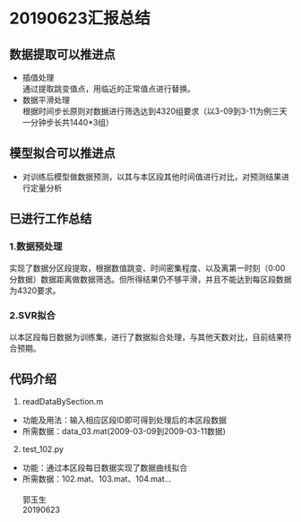 # 20190623汇报总结
## 数据提取可以推进点
- 插值处理<br />通过提取跳变值点，用临近的正常值点进行替换。
- 数据平滑处理<br />根据时间步长原则对数据进行筛选达到4320组要求（以3-09到3-11为例三天一分钟步长共1440*3组）
## 模型拟合可以推进点
- 对训练后模型做数据预测，以其与本区段其他时间值进行对比，对预测结果进行定量分析
## 已进行工作总结
### 1.数据预处理
实现了数据分区段提取，根据数值跳变、时间密集程度、以及离第一时刻（0:00分数据）数据距离做数据筛选。但所得结果仍不够平滑，并且不能达到每区段数据为4320要求。
### 2.SVR拟合
以本区段每日数据为训练集，进行了数据拟合处理，与其他天数对比，目前结果符合预期。
## 代码介绍
1.  readDataBySection.m
- 功能及用法：输入相应区段ID即可得到处理后的本区段数据
- 所需数据：data_03.mat(2009-03-09到2009-03-11数据)
2.  test_102.py
- 功能：通过本区段每日数据实现了数据曲线拟合
- 所需数据：102.mat、103.mat、104.mat...
<br /><br />
郭玉生<br />20190623
